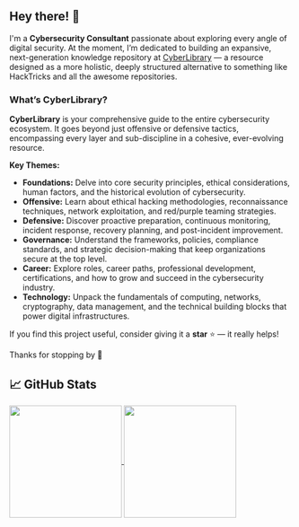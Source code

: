 ## Hey there! 👋

I'm a **Cybersecurity Consultant** passionate about exploring every angle of digital security. At the moment, I’m dedicated to building an expansive, next-generation knowledge repository at [CyberLibrary](https://www.cyberlibrary.fr) — a resource designed as a more holistic, deeply structured alternative to something like HackTricks and all the awesome repositories.

### What’s CyberLibrary?

**CyberLibrary** is your comprehensive guide to the entire cybersecurity ecosystem. It goes beyond just offensive or defensive tactics, encompassing every layer and sub-discipline in a cohesive, ever-evolving resource.

**Key Themes:**

- **Foundations:** Delve into core security principles, ethical considerations, human factors, and the historical evolution of cybersecurity.
- **Offensive:** Learn about ethical hacking methodologies, reconnaissance techniques, network exploitation, and red/purple teaming strategies.
- **Defensive:** Discover proactive preparation, continuous monitoring, incident response, recovery planning, and post-incident improvement.
- **Governance:** Understand the frameworks, policies, compliance standards, and strategic decision-making that keep organizations secure at the top level.
- **Career:** Explore roles, career paths, professional development, certifications, and how to grow and succeed in the cybersecurity industry.
- **Technology:** Unpack the fundamentals of computing, networks, cryptography, data management, and the technical building blocks that power digital infrastructures.

If you find this project useful, consider giving it a **star** ⭐ — it really helps!

Thanks for stopping by 🚀

## &#x1f4c8; GitHub Stats

<a href="https://github.com/florianamette/github-readme-stats">
  <img height=200 align="center" src="https://github-readme-stats-fakgroup.vercel.app/api?username=florianamette" />
</a>
<a href="https://github.com/anuraghazra/convoychat">
  <img height=200 align="center" src="https://github-readme-stats-fakgroup.vercel.app/api/top-langs/?username=florianamette&layout=compact" />
</a>

